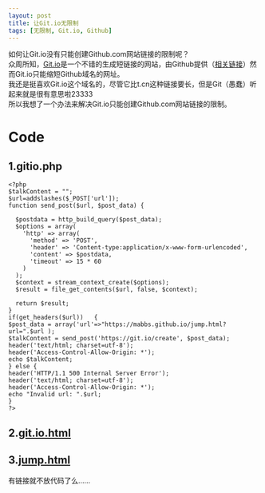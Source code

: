 ```yaml
---
layout: post
title: 让Git.io无限制
tags: [无限制, Git.io, Github]
---
```


  如何让Git.io没有只能创建Github.com网站链接的限制呢？<!--more-->    
  众周所知，[Git.io](https://Git.io)是一个不错的生成短链接的网站，由Github提供（[相关链接](https://github.blog/2011-11-10-git-io-github-url-shortener/)）然而Git.io只能缩短Github域名的网址。   
  我还是挺喜欢Git.io这个域名的，尽管它比t.cn这种链接要长，但是Git（愚蠢）听起来就是很有意思啦23333   
  所以我想了一个办法来解决Git.io只能创建Github.com网站链接的限制。
  
# Code
## 1.gitio.php
```
<?php
$talkContent = "";
$url=addslashes($_POST['url']);
function send_post($url, $post_data) {

  $postdata = http_build_query($post_data);  
  $options = array(
    'http' => array(
      'method' => 'POST',  
      'header' => 'Content-type:application/x-www-form-urlencoded',  
      'content' => $postdata,  
      'timeout' => 15 * 60
    )
  );
  $context = stream_context_create($options);
  $result = file_get_contents($url, false, $context);
  
  return $result;  
}  
if(get_headers($url))   {
$post_data = array('url'=>"https://mabbs.github.io/jump.html?url=".$url );
$talkContent = send_post('https://git.io/create', $post_data);
header('text/html; charset=utf-8');
header('Access-Control-Allow-Origin: *');
echo $talkContent;
} else {
header('HTTP/1.1 500 Internal Server Error');
header('text/html; charset=utf-8');
header('Access-Control-Allow-Origin: *');
echo "Invalid url: ".$url;
}
?>
```
## 2.[git.io.html](https://github.com/Mabbs/mabbs.github.io/raw/master/git.io.html)
## 3.[jump.html](https://github.com/Mabbs/mabbs.github.io/raw/master/jump.html)
有链接就不放代码了么……
